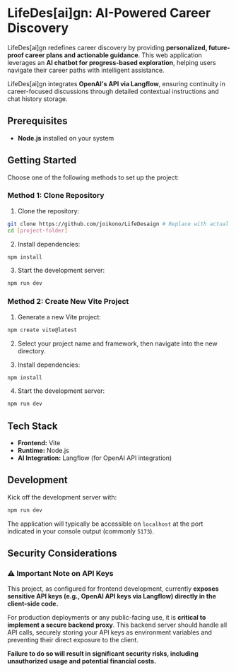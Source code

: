 # LifeDes[ai]gn: AI-Powered Career Discovery

LifeDes[ai]gn redefines career discovery by providing **personalized, future-proof career plans and actionable guidance**. This web application leverages an **AI chatbot for progress-based exploration**, helping users navigate their career paths with intelligent assistance. 

LifeDes[ai]gn integrates **OpenAI's API via Langflow**, ensuring continuity in career-focused discussions through detailed contextual instructions and chat history storage.

## Prerequisites

- **Node.js** installed on your system

## Getting Started

Choose one of the following methods to set up the project:

### Method 1: Clone Repository

1. Clone the repository:
```bash
git clone https://github.com/joikono/LifeDesaign # Replace with actual URL
cd [project-folder]
```

2. Install dependencies:
```bash
npm install
```

3. Start the development server:
```bash
npm run dev
```

### Method 2: Create New Vite Project

1. Generate a new Vite project:
```bash
npm create vite@latest
```

2. Select your project name and framework, then navigate into the new directory.

3. Install dependencies:
```bash
npm install
```

4. Start the development server:
```bash
npm run dev
```

## Tech Stack

- **Frontend:** Vite
- **Runtime:** Node.js
- **AI Integration:** Langflow (for OpenAI API integration)

## Development

Kick off the development server with:

```bash
npm run dev
```

The application will typically be accessible on `localhost` at the port indicated in your console output (commonly `5173`).

## Security Considerations

### ⚠️ Important Note on API Keys

This project, as configured for frontend development, currently **exposes sensitive API keys (e.g., OpenAI API keys via Langflow) directly in the client-side code.**

For production deployments or any public-facing use, it is **critical to implement a secure backend proxy**. This backend server should handle all API calls, securely storing your API keys as environment variables and preventing their direct exposure to the client. 

**Failure to do so will result in significant security risks, including unauthorized usage and potential financial costs.**
